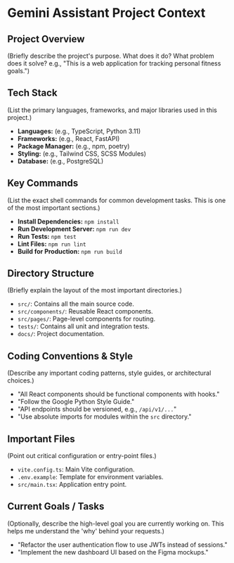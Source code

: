 # Gemini Assistant Project Context

## Project Overview

(Briefly describe the project's purpose. What does it do? What problem does it solve? e.g., "This is a web application for tracking personal fitness goals.")

## Tech Stack

(List the primary languages, frameworks, and major libraries used in this project.)

- **Languages:** (e.g., TypeScript, Python 3.11)
- **Frameworks:** (e.g., React, FastAPI)
- **Package Manager:** (e.g., npm, poetry)
- **Styling:** (e.g., Tailwind CSS, SCSS Modules)
- **Database:** (e.g., PostgreSQL)

## Key Commands

(List the exact shell commands for common development tasks. This is one of the most important sections.)

- **Install Dependencies:** `npm install`
- **Run Development Server:** `npm run dev`
- **Run Tests:** `npm test`
- **Lint Files:** `npm run lint`
- **Build for Production:** `npm run build`

## Directory Structure

(Briefly explain the layout of the most important directories.)

- `src/`: Contains all the main source code.
- `src/components/`: Reusable React components.
- `src/pages/`: Page-level components for routing.
- `tests/`: Contains all unit and integration tests.
- `docs/`: Project documentation.

## Coding Conventions & Style

(Describe any important coding patterns, style guides, or architectural choices.)

- "All React components should be functional components with hooks."
- "Follow the Google Python Style Guide."
- "API endpoints should be versioned, e.g., `/api/v1/...`"
- "Use absolute imports for modules within the `src` directory."

## Important Files

(Point out critical configuration or entry-point files.)

- `vite.config.ts`: Main Vite configuration.
- `.env.example`: Template for environment variables.
- `src/main.tsx`: Application entry point.

## Current Goals / Tasks

(Optionally, describe the high-level goal you are currently working on. This helps me understand the 'why' behind your requests.)

- "Refactor the user authentication flow to use JWTs instead of sessions."
- "Implement the new dashboard UI based on the Figma mockups."
